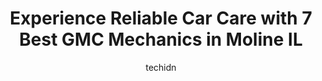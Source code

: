 ---
layout: ampstory
image: https://images.unsplash.com/photo-1568616389075-7ec27e747c9a?ixlib=rb-4.0.3&ixid=MnwxMjA3fDB8MHxwaG90by1wYWdlfHx8fGVufDB8fHx8&auto=format&fit=crop&w=640&h=853&q=80
author: techidn
featured: false
description: Entrust your vehicle to the 7 best GMC Mechanic in Moline IL, USA and experience the difference they can make. With their extensive knowledge, state-of-the-art facilities, and commitment to 
title: Experience Reliable Car Care with 7 Best GMC Mechanics in Moline IL
cover:
   title: Experience Reliable Car Care with 7 Best GMC Mechanics in Moline IL
   subtitle: Rickpate
   background: https://images.unsplash.com/photo-1568616389075-7ec27e747c9a?ixlib=rb-4.0.3&ixid=MnwxMjA3fDB8MHxwaG90by1wYWdlfHx8fGVufDB8fHx8&auto=format&fit=crop&w=640&h=853&q=80

pages: 
 - layout: thirds
   top: <h1>#1 Courtesy Car City</h1>
   bottom: "<p>My wife and I purchased a 2022 Nissan Frontier Pro4x from Steve at Courtesy Car City (KIA).  It was a wonderful experience, told him what I was looking for and was able t</p>"
   background: https://www.knot35.com/toplist/wp-content/uploads/2023/06/best-gmc-mechanic-1-in-moline-il-1685837505.jpeg
   backgroundblur: true
 - layout: thirds
   top: <h1>#2 Midas</h1>
   bottom: "<p>4500 Avenue of the Cities, Moline, IL 61265, United States</p>"
   background: https://www.knot35.com/toplist/wp-content/uploads/2023/06/best-gmc-mechanic-2-in-moline-il-1685837505.jpeg
   cta:
      link: https://www.knot35.com/toplist/experience-reliable-car-care-with-7-best-gmc-mechanics-in-moline-il/
      text: Experience Reliable Car Care with 7 Best GMC Mechanics in Moline IL
 - layout: thirds
   top: <h1>#3 McLaughlin Motors Body Shop</h1>
   bottom: "<p>4101 41st St, Moline, IL 61265, United States</p>"
   background: https://www.knot35.com/toplist/wp-content/uploads/2023/06/best-gmc-mechanic-3-in-moline-il-1685837506.jpeg
   cta:
      link: https://www.knot35.com/toplist/experience-reliable-car-care-with-7-best-gmc-mechanics-in-moline-il/
      text: Experience Reliable Car Care with 7 Best GMC Mechanics in Moline IL
 - layout: thirds
   top: <h1>#4 Camfield and Sons Auto Repair</h1>
   bottom: "<p>1555 18th Ave A, Moline, IL 61265, United States</p>"
   background: https://images.unsplash.com/photo-1574169208507-84376144848b?ixlib=rb-4.0.3&ixid=MnwxMjA3fDB8MHxwaG90by1wYWdlfHx8fGVufDB8fHx8&auto=format&fit=crop&w=640&h=853&q=80
   cta:
      link: https://www.knot35.com/toplist/experience-reliable-car-care-with-7-best-gmc-mechanics-in-moline-il/
      text: Experience Reliable Car Care with 7 Best GMC Mechanics in Moline IL
 - layout: thirds
   top: <h1>#5 Jim Whans Automotive Central</h1>
   bottom: "<p>1703 18th Ave, East Moline, IL 61244, United States</p>"
   background: https://images.unsplash.com/photo-1549241520-425e3dfc01cb?ixlib=rb-4.0.3&ixid=MnwxMjA3fDB8MHxwaG90by1wYWdlfHx8fGVufDB8fHx8&auto=format&fit=crop&w=640&h=853&q=80
   cta:
      link: https://www.knot35.com/toplist/experience-reliable-car-care-with-7-best-gmc-mechanics-in-moline-il/
      text: Experience Reliable Car Care with 7 Best GMC Mechanics in Moline IL
 - layout: thirds
   top: <h1>#6 Bi-State Auto Service Center</h1>
   bottom: "<p>1849 15th St Pl, Moline, IL 61265, United States</p>"
   background: https://images.unsplash.com/photo-1618556658017-fd9c732d1360?ixlib=rb-4.0.3&ixid=MnwxMjA3fDB8MHxwaG90by1wYWdlfHx8fGVufDB8fHx8&auto=format&fit=crop&w=640&h=853&q=80
   cta:
      link: https://www.knot35.com/toplist/experience-reliable-car-care-with-7-best-gmc-mechanics-in-moline-il/
      text: Experience Reliable Car Care with 7 Best GMC Mechanics in Moline IL
 - layout: thirds
   top: <h1>#7 Victors Auto Repair</h1>
   bottom: "<p>5001 5th Ave, Moline, IL 61265, United States</p>"
   background: https://images.unsplash.com/photo-1557672172-298e090bd0f1?ixlib=rb-4.0.3&ixid=MnwxMjA3fDB8MHxwaG90by1wYWdlfHx8fGVufDB8fHx8&auto=format&fit=crop&w=640&h=853&q=80
   cta:
      link: https://www.knot35.com/toplist/experience-reliable-car-care-with-7-best-gmc-mechanics-in-moline-il/
      text: Experience Reliable Car Care with 7 Best GMC Mechanics in Moline IL
 - layout: thirds
   middle: Continue reading...
   background: https://images.unsplash.com/photo-1484589065579-248aad0d8b13?ixlib=rb-4.0.3&ixid=MnwxMjA3fDB8MHxwaG90by1wYWdlfHx8fGVufDB8fHx8&auto=format&fit=crop&w=640&h=853&q=80
   cta:
      link: https://www.knot35.com/toplist/experience-reliable-car-care-with-7-best-gmc-mechanics-in-moline-il/
      text: Experience Reliable Car Care with 7 Best GMC Mechanics in Moline IL
      
---